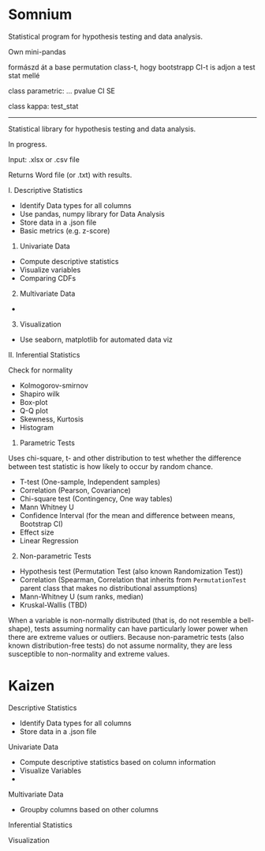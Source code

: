 # Somnium

Statistical program for hypothesis testing and data analysis.

Own mini-pandas


formászd át a base permutation class-t, hogy bootstrapp CI-t is adjon a test stat mellé

class parametric:
	...
	pvalue
	CI
	SE

class kappa:
	test_stat


---

Statistical library for hypothesis testing and data analysis.

In progress.


Input:
    .xlsx or .csv file

Returns 
    Word file (or .txt) with results.




I. Descriptive Statistics

- Identify Data types for all columns
- Use pandas, numpy library for Data Analysis
- Store data in a .json file
- Basic metrics (e.g. z-score)

1. Univariate Data

- Compute descriptive statistics 
- Visualize variables
- Comparing CDFs

2. Multivariate Data

- 

3. Visualization

- Use seaborn, matplotlib for automated data viz


II. Inferential Statistics

Check for normality

- Kolmogorov-smirnov
- Shapiro wilk
- Box-plot
- Q-Q plot
- Skewness, Kurtosis
- Histogram


1. Parametric Tests

Uses chi-square, t- and other distribution to test whether the difference between test statistic is how likely to occur by random chance.

- T-test (One-sample, Independent samples)
- Correlation (Pearson, Covariance)
- Chi-square test (Contingency, One way tables)
- Mann Whitney U
- Confidence Interval (for the mean and difference between means, Bootstrap CI)
- Effect size
- Linear Regression

2. Non-parametric Tests

- Hypothesis test (Permutation Test (also known Randomization Test))
- Correlation (Spearman, Correlation that inherits from `PermutationTest` parent class that makes no distributional assumptions)
- Mann-Whitney U (sum ranks, median)
- Kruskal-Wallis (TBD)


When a variable is non-normally distributed (that is, do not resemble a bell-shape), tests assuming normality can have particularly lower power when there are extreme values or outliers. Because non-parametric tests (also known distribution-free tests) do not assume normality, they are less susceptible to non-normality and extreme values. 






# Kaizen

Descriptive Statistics

- Identify Data types for all columns
- Store data in a .json file

Univariate Data

- Compute descriptive statistics based on column information
- Visualize Variables
- 

Multivariate Data

- Groupby columns based on other columns



Inferential Statistics







Visualization

